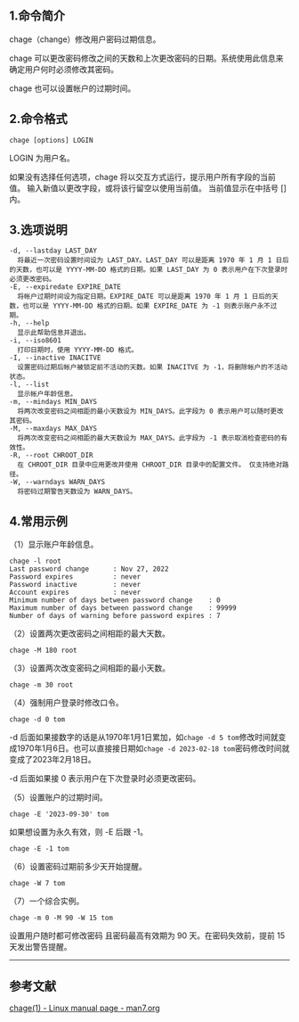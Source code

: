## 1.命令简介
chage（change）修改用户密码过期信息。

chage 可以更改密码修改之间的天数和上次更改密码的日期。系统使用此信息来确定用户何时必须修改其密码。

chage 也可以设置帐户的过期时间。

## 2.命令格式
```shell
chage [options] LOGIN
```
LOGIN 为用户名。

如果没有选择任何选项，chage 将以交互方式运行，提示用户所有字段的当前值。 输入新值以更改字段，或将该行留空以使用当前值。 当前值显示在中括号 [] 内。

## 3.选项说明
```shell
-d, --lastday LAST_DAY
  将最近一次密码设置时间设为 LAST_DAY。LAST_DAY 可以是距离 1970 年 1 月 1 日后的天数，也可以是 YYYY-MM-DD 格式的日期。如果 LAST_DAY 为 0 表示用户在下次登录时必须更改密码。
-E, --expiredate EXPIRE_DATE
  将帐户过期时间设为指定日期。EXPIRE_DATE 可以是距离 1970 年 1 月 1 日后的天数，也可以是 YYYY-MM-DD 格式的日期。如果 EXPIRE_DATE 为 -1 则表示账户永不过期。
-h, --help
  显示此帮助信息并退出。
-i, --iso8601
  打印日期时，使用 YYYY-MM-DD 格式。
-I, --inactive INACITVE
  设置密码过期后帐户被锁定前不活动的天数。如果 INACITVE 为 -1，将删除帐户的不活动状态。
-l, --list
  显示帐户年龄信息。
-m, --mindays MIN_DAYS
  将两次改变密码之间相距的最小天数设为 MIN_DAYS。此字段为 0 表示用户可以随时更改其密码。
-M, --maxdays MAX_DAYS
  将两次改变密码之间相距的最大天数设为 MAX_DAYS。此字段为 -1 表示取消检查密码的有效性。
-R, --root CHROOT_DIR
  在 CHROOT_DIR 目录中应用更改并使用 CHROOT_DIR 目录中的配置文件。 仅支持绝对路径。
-W, --warndays WARN_DAYS
  将密码过期警告天数设为 WARN_DAYS。
```

## 4.常用示例

（1）显示账户年龄信息。

```shell
chage -l root
Last password change      : Nov 27, 2022
Password expires          : never
Password inactive         : never
Account expires           : never
Minimum number of days between password change    : 0
Maximum number of days between password change    : 99999
Number of days of warning before password expires : 7
```

（2）设置两次更改密码之间相距的最大天数。
```shell
chage -M 180 root
```


（3）设置两次改变密码之间相距的最小天数。

```shell
chage -m 30 root
```

（4）强制用户登录时修改口令。

```shell
chage -d 0 tom
```

-d 后面如果接数字的话是从1970年1月1日累加，如`chage -d 5 tom`修改时间就变成1970年1月6日。也可以直接接日期如`chage -d 2023-02-18 tom`密码修改时间就变成了2023年2月18日。

-d 后面如果接 0 表示用户在下次登录时必须更改密码。

（5）设置账户的过期时间。

```shell
chage -E '2023-09-30' tom
```
如果想设置为永久有效，则 -E 后跟 -1。

```shell
chage -E -1 tom
```

（6）设置密码过期前多少天开始提醒。

```shell
chage -W 7 tom
```

（7）一个综合实例。

```shell
chage -m 0 -M 90 -W 15 tom
```
设置用户随时都可修改密码 且密码最高有效期为 90 天。在密码失效前，提前 15 天发出警告提醒。

---
## 参考文献
[chage(1) - Linux manual page - man7.org](https://man7.org/linux/man-pages/man1/chage.1.html)
